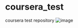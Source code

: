 # coursera_test
coursera test repository
![image](https://user-images.githubusercontent.com/81667442/113162257-bff3bb00-925c-11eb-8d6f-911f9e49edef.png)
